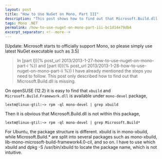 ```yaml
---
layout: post
title: "How to Use NuGet on Mono, Part III"
description: "This post shows how to find out that Microsoft.Build.dll is missing."
tags: Mono .NET
permalink: /how-to-use-nuget-on-mono-part-iii-bc1d14e79db4
excerpt_separator: <!--more-->
---
```


[Update: Microsoft starts to officially support Mono, so please simply use latest NuGet executable such as 3.5]

> In [part I]({% post_url 2013/2013-1-27-how-to-use-nuget-on-mono-part-i %}) and [part II]({% post_url 2013/2013-1-28-how-to-use-nuget-on-mono-part-ii %}) I have already mentioned the steps you need to follow. This post only described how to find out that Microsoft.Build.dll is missing.

On openSUSE (12.2) it is easy to find that `xbuild` and `Microsoft.Build.Framework.dll` is available under `mono-devel` package,

```
lextm@linux-gtil:~> rpm -ql mono-devel | grep xbuild
```

Then it is obvious that Microsoft.Build.dll is not within this package,

```
lextm@linux-gtil:~> rpm -ql mono-devel | grep Microsoft.Build*
```

For Ubuntu, the package structure is different. xbuild is in mono-xbuild, while Microsoft.Build.\* are split into several packages such as mono-xbuild, lib-mono-microsoft-build-framework4.0-cil, and so on. I have to use which xbuild and dpkg -S /usr/bin/xbuild to locate the package name, which is not intuitive.

<!--more-->
